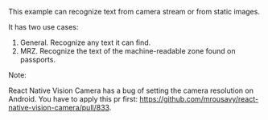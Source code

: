 This example can recognize text from camera stream or from static images.

It has two use cases:

1. General. Recognize any text it can find.
2. MRZ. Recognize the text of the machine-readable zone found on passports.


Note:

React Native Vision Camera has a bug of setting the camera resolution on Android. You have to apply this pr first: <https://github.com/mrousavy/react-native-vision-camera/pull/833>.
